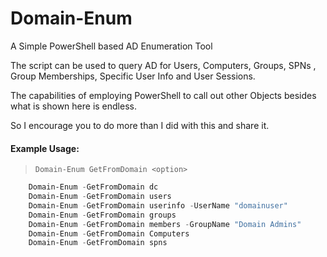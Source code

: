 # Domain-Enum
A Simple PowerShell based AD Enumeration Tool

The script can be used to query AD for Users, Computers, Groups, SPNs , Group Memberships, Specific User Info and User Sessions.

The capabilities of employing PowerShell to call out other Objects besides what is shown here is endless.

So I encourage you to do more than I did with this and share it.

#### Example Usage:
>`Domain-Enum GetFromDomain <option>`

```PowerShell
    Domain-Enum -GetFromDomain dc
    Domain-Enum -GetFromDomain users
    Domain-Enum -GetFromDomain userinfo -UserName "domainuser"
    Domain-Enum -GetFromDomain groups
    Domain-Enum -GetFromDomain members -GroupName "Domain Admins"                      
    Domain-Enum -GetFromDomain Computers
    Domain-Enum -GetFromDomain spns
```
